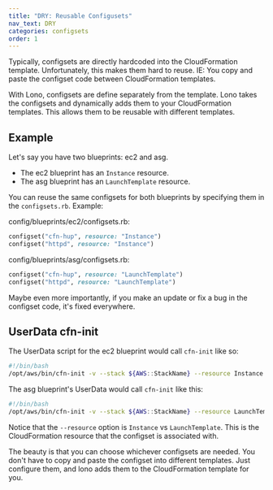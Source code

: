 ```yaml
---
title: "DRY: Reusable Configusets"
nav_text: DRY
categories: configsets
order: 1
---
```


Typically, configsets are directly hardcoded into the CloudFormation template. Unfortunately, this makes them hard to reuse. IE: You copy and paste the configset code between CloudFormation templates.

With Lono, configsets are define separately from the template. Lono takes the configsets and dynamically adds them to your CloudFormation templates. This allows them to be reusable with different templates.

## Example

Let's say you have two blueprints: ec2 and asg.

* The ec2 blueprint has an `Instance` resource.
* The asg blueprint has an `LaunchTemplate` resource.

You can reuse the same configsets for both blueprints by specifying them in the `configsets.rb`. Example:

config/blueprints/ec2/configsets.rb:

```ruby
configset("cfn-hup", resource: "Instance")
configset("httpd", resource: "Instance")
```

config/blueprints/asg/configsets.rb:

```ruby
configset("cfn-hup", resource: "LaunchTemplate")
configset("httpd", resource: "LaunchTemplate")
```

Maybe even more importantly, if you make an update or fix a bug in the configset code, it's fixed everywhere.

## UserData cfn-init

The UserData script for the ec2 blueprint would call `cfn-init` like so:

```bash
#!/bin/bash
/opt/aws/bin/cfn-init -v --stack ${AWS::StackName} --resource Instance --region ${AWS::Region}
```

The asg blueprint's UserData would call `cfn-init` like this:

```bash
#!/bin/bash
/opt/aws/bin/cfn-init -v --stack ${AWS::StackName} --resource LaunchTemplate --region ${AWS::Region}
```

Notice that the `--resource` option is `Instance` vs `LaunchTemplate`. This is the CloudFormation resource that the configset is associated with.

The beauty is that you can choose whichever configsets are needed.  You don't have to copy and paste the configset into different templates. Just configure them, and lono adds them to the CloudFormation template for you.

